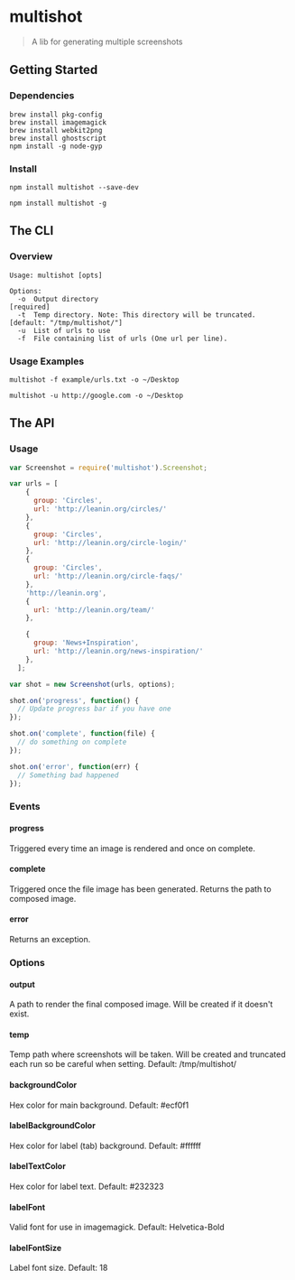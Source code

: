 # multishot

> A lib for generating multiple screenshots

## Getting Started

### Dependencies

```shell
brew install pkg-config
brew install imagemagick
brew install webkit2png
brew install ghostscript
npm install -g node-gyp
```

### Install

```shell
npm install multishot --save-dev
```

```shell
npm install multishot -g
```

## The CLI

### Overview

```
Usage: multishot [opts]

Options:
  -o  Output directory                                         [required]
  -t  Temp directory. Note: This directory will be truncated.  [default: "/tmp/multishot/"]
  -u  List of urls to use
  -f  File containing list of urls (One url per line).
```

### Usage Examples

```
multishot -f example/urls.txt -o ~/Desktop
```

```
multishot -u http://google.com -o ~/Desktop
```

## The API

### Usage

```js
var Screenshot = require('multishot').Screenshot;

var urls = [
    {
      group: 'Circles',
      url: 'http://leanin.org/circles/'
    },
    {
      group: 'Circles',
      url: 'http://leanin.org/circle-login/'
    },
    {
      group: 'Circles',
      url: 'http://leanin.org/circle-faqs/'
    },
    'http://leanin.org',
    {
      url: 'http://leanin.org/team/'
    },

    {
      group: 'News+Inspiration',
      url: 'http://leanin.org/news-inspiration/'
    },
  ];

var shot = new Screenshot(urls, options);

shot.on('progress', function() {
  // Update progress bar if you have one
});

shot.on('complete', function(file) {
  // do something on complete
});

shot.on('error', function(err) {
  // Something bad happened
});
```


### Events

#### progress
Triggered every time an image is rendered and once on complete.

#### complete
Triggered once the file image has been generated. Returns the path to composed image.

#### error
Returns an exception.


### Options

#### output
A path to render the final composed image. Will be created if it doesn't exist.

#### temp
Temp path where screenshots will be taken. Will be created and truncated each run so be careful when setting. Default: /tmp/multishot/

#### backgroundColor
Hex color for main background. Default: #ecf0f1

#### labelBackgroundColor
Hex color for label (tab) background. Default: #ffffff

#### labelTextColor
Hex color for label text. Default: #232323

#### labelFont
Valid font for use in imagemagick. Default: Helvetica-Bold

#### labelFontSize
Label font size. Default: 18